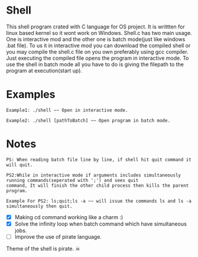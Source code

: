 # Shell
This shell program crated with C language for OS project. It is writtten for linux based kernel so it wont work on Windows.
Shell.c has two main usage. One is interactive mod and the other one is batch mode(just like windows .bat file).
To us it in interactive mod you can download the compiled shell or you may compile the shell.c file on you own preferably using
gcc compiler. Just executing the compiled file opens the program in interactive mode.
To use the shell in batch mode all you have to do is giving the filepath to the program at execution(start up).

# Examples
```
Example1: ./shell ~~ Open in interactive mode.

Example2: ./shell [pathToBatch] ~~ Open program in batch mode.
```

# Notes
```
PS: When reading batch file line by line, if shell hit quit command it will quit.

PS2:While in interactive mode if arguments includes simultaneously running commands(seperated with ';') and sees quit 
command, It will finish the other child process then kills the parent program.

Example For PS2: ls;quit;ls -a ~~ will issue the commands ls and ls -a simultaneously then quit.
``` 

- [x] Making cd command working like a charm :)
- [x] Solve the infinity loop when batch command which have simultaneous jobs.
- [ ] Improve the use of pirate language.

Theme of the shell is pirate. ☠
